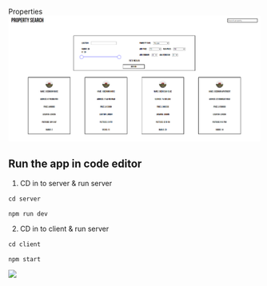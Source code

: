 Properties
<img src="client/public/images/properties-pic.PNG">

## Run the app in code editor

1. CD in to server & run server

```
cd server
```

```
npm run dev
```

2. CD in to client & run server

```
cd client
```

```
npm start
```

<img src="public/images/example2.PNG">
